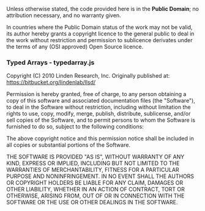 Unless otherwise stated, the code provided here is in the **Public Domain**; no attribution necessary, and no warranty given.

In countries where the Public Domain status of the work may not be valid, its author hereby grants a copyright licence to the general public to deal in the work without restriction and permission to sublicence derivates under the terms of any (OSI approved) Open Source licence.


### Typed Arrays - typedarray.js
Copyright (C) 2010 Linden Research, Inc.
Originally published at: https://bitbucket.org/lindenlab/llsd/

Permission is hereby granted, free of charge, to any person obtaining a copy
of this software and associated documentation files (the "Software"), to deal
in the Software without restriction, including without limitation the rights
to use, copy, modify, merge, publish, distribute, sublicense, and/or sell
copies of the Software, and to permit persons to whom the Software is
furnished to do so, subject to the following conditions:

The above copyright notice and this permission notice shall be included in
all copies or substantial portions of the Software.

THE SOFTWARE IS PROVIDED "AS IS", WITHOUT WARRANTY OF ANY KIND, EXPRESS OR
IMPLIED, INCLUDING BUT NOT LIMITED TO THE WARRANTIES OF MERCHANTABILITY,
FITNESS FOR A PARTICULAR PURPOSE AND NONINFRINGEMENT. IN NO EVENT SHALL THE
AUTHORS OR COPYRIGHT HOLDERS BE LIABLE FOR ANY CLAIM, DAMAGES OR OTHER
LIABILITY, WHETHER IN AN ACTION OF CONTRACT, TORT OR OTHERWISE, ARISING FROM,
OUT OF OR IN CONNECTION WITH THE SOFTWARE OR THE USE OR OTHER DEALINGS IN
THE SOFTWARE.
